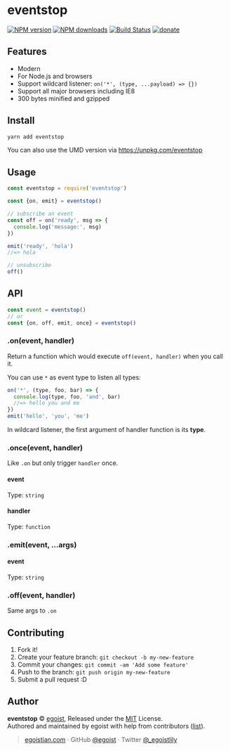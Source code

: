 # eventstop

[![NPM version](https://img.shields.io/npm/v/eventstop.svg?style=flat)](https://npmjs.com/package/eventstop) [![NPM downloads](https://img.shields.io/npm/dm/eventstop.svg?style=flat)](https://npmjs.com/package/eventstop) [![Build Status](https://img.shields.io/circleci/project/egoist/eventstop/master.svg?style=flat)](https://circleci.com/gh/egoist/eventstop) [![donate](https://img.shields.io/badge/$-donate-ff69b4.svg?maxAge=2592000&style=flat)](https://github.com/egoist/donate)

## Features

- Modern
- For Node.js and browsers
- Support wildcard listener: `on('*', (type, ...payload) => {})`
- Support all major browsers including IE8
- 300 bytes minified and gzipped

## Install

```bash
yarn add eventstop
```

You can also use the UMD version via https://unpkg.com/eventstop

## Usage

```js
const eventstop = require('eventstop')

const {on, emit} = eventstop()

// subscribe an event
const off = on('ready', msg => {
  console.log('message:', msg)
})

emit('ready', 'hola')
//=> hola

// unsubscribe
off()
```

## API

```js
const event = eventstop()
// or
const {on, off, emit, once} = eventstop()
```

### .on(event, handler)

Return a function which would execute `off(event, handler)` when you call it.

You can use `*` as event type to listen all types:

```js
on('*', (type, foo, bar) => {
  console.log(type, foo, 'and', bar)
  //=> hello you and me
})
emit('hello', 'you', 'me')
```

In wildcard listener, the first argument of handler function is its **type**.

### .once(event, handler)

Like `.on` but only trigger `handler` once.

#### event

Type: `string`

#### handler

Type: `function`

### .emit(event, ...args)

#### event

Type: `string`

### .off(event, handler)

Same args to `.on`

## Contributing

1. Fork it!
2. Create your feature branch: `git checkout -b my-new-feature`
3. Commit your changes: `git commit -am 'Add some feature'`
4. Push to the branch: `git push origin my-new-feature`
5. Submit a pull request :D


## Author

**eventstop** © [egoist](https://github.com/egoist), Released under the [MIT](./LICENSE) License.<br>
Authored and maintained by egoist with help from contributors ([list](https://github.com/egoist/eventstop/contributors)).

> [egoistian.com](https://egoistian.com) · GitHub [@egoist](https://github.com/egoist) · Twitter [@_egoistlily](https://twitter.com/_egoistlily)
